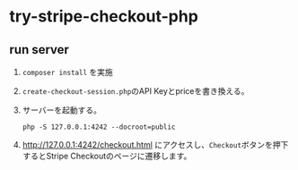 # try-stripe-checkout-php

## run server

1. `composer install` を実施

2. `create-checkout-session.php`のAPI Keyとpriceを書き換える。

3. サーバーを起動する。
    ```
    php -S 127.0.0.1:4242 --docroot=public
    ```

4. http://127.0.0.1:4242/checkout.html にアクセスし、`Checkout`ボタンを押下するとStripe Checkoutのページに遷移します。
